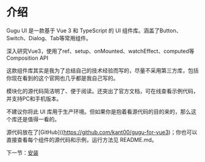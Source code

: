 # 介绍

Gugu UI 是一款基于 Vue 3 和 TypeScript 的 UI 组件库。涵盖了Button、Switch、Dialog、Tab等常用组件。

深入研究Vue3，使用了ref、setup、onMounted、watchEffect、computed等Composition API

这款组件库其实是我为了总结自己的技术经验而写的，尽量不采用第三方库，包括你现在看到的这个官网也几乎都是我自己写的。

模块化的源代码简洁明了、便于阅读。还突出了官方文档，可在线查看示例代码，并支持PC和手机版本。

不建议你将此 UI 库用于生产环境。但如果你是抱着看源代码的目的来的，那么这个库还是值得一看的。

源代码放在了[GitHub]((https://github.com/kant00/gugu-for-vue3)；你也可以直接查看每个组件的源代码和示例，运行方法见 README.md。

下一节：[安装](#/doc/install)